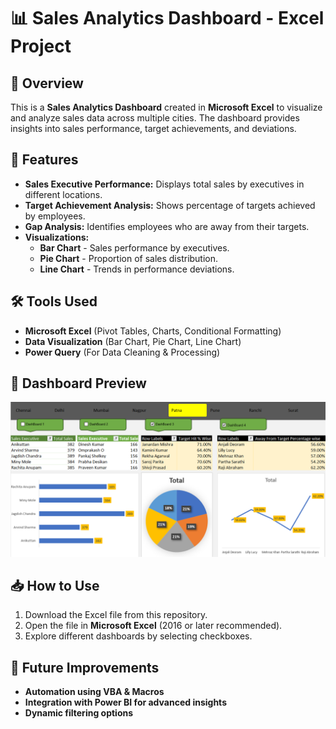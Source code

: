 # 📊 Sales Analytics Dashboard - Excel Project

## 📌 Overview
This is a **Sales Analytics Dashboard** created in **Microsoft Excel** to visualize and analyze sales data across multiple cities. The dashboard provides insights into sales performance, target achievements, and deviations.

## 📂 Features
- **Sales Executive Performance:** Displays total sales by executives in different locations.
- **Target Achievement Analysis:** Shows percentage of targets achieved by employees.
- **Gap Analysis:** Identifies employees who are away from their targets.
- **Visualizations:**
  - **Bar Chart** - Sales performance by executives.
  - **Pie Chart** - Proportion of sales distribution.
  - **Line Chart** - Trends in performance deviations.

## 🛠️ Tools Used
- **Microsoft Excel** (Pivot Tables, Charts, Conditional Formatting)
- **Data Visualization** (Bar Chart, Pie Chart, Line Chart)
- **Power Query** (For Data Cleaning & Processing)

## 📸 Dashboard Preview
![Sales Dashboard Preview](https://github.com/piyushvinde10/Excel-Projects/blob/main/Excel%20Project_1/excel_1.png)

## 📥 How to Use
1. Download the Excel file from this repository.
2. Open the file in **Microsoft Excel** (2016 or later recommended).
3. Explore different dashboards by selecting checkboxes.

## 🚀 Future Improvements
- **Automation using VBA & Macros**
- **Integration with Power BI for advanced insights**
- **Dynamic filtering options**
